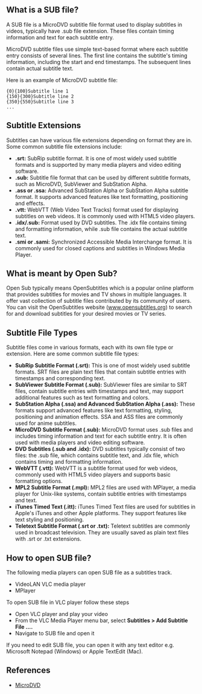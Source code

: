 ## What is a SUB file?

A SUB file is a MicroDVD subtitle file format used to display subtitles in videos, typically have .sub file extension. These files contain timing information and text for each subtitle entry.

MicroDVD subtitle files use simple text-based format where each subtitle entry consists of several lines. The first line contains the subtitle's timing information, including the start and end timestamps. The subsequent lines contain actual subtitle text.

Here is an example of MicroDVD subtitle file:

```
{0}{100}Subtitle line 1
{150}{300}Subtitle line 2
{350}{550}Subtitle line 3
...
```

## Subtitle Extensions

Subtitles can have various file extensions depending on format they are in. Some common subtitle file extensions include:

- **.srt:** SubRip subtitle format. It is one of most widely used subtitle formats and is supported by many media players and video editing software.
- **.sub:** Subtitle file format that can be used by different subtitle formats, such as MicroDVD, SubViewer and SubStation Alpha.
- **.ass or .ssa:** Advanced SubStation Alpha or SubStation Alpha subtitle format. It supports advanced features like text formatting, positioning and effects.
- **.vtt:** WebVTT (Web Video Text Tracks) format used for displaying subtitles on web videos. It is commonly used with HTML5 video players.
- **.idx/.sub:** Format used by DVD subtitles. The .idx file contains timing and formatting information, while .sub file contains the actual subtitle text.
- **.smi or .sami:** Synchronized Accessible Media Interchange format. It is commonly used for closed captions and subtitles in Windows Media Player.

## What is meant by Open Sub?

Open Sub typically means OpenSubtitles which is a popular online platform that provides subtitles for movies and TV shows in multiple languages. It offer vast collection of subtitle files contributed by its community of users. You can visit the OpenSubtitles website (www.opensubtitles.org) to search for and download subtitles for your desired movies or TV series.

## Subtitle File Types

Subtitle files come in various formats, each with its own file type or extension. Here are some common subtitle file types:

- **SubRip Subtitle Format (.srt):** This is one of most widely used subtitle formats. SRT files are plain text files that contain subtitle entries with timestamps and corresponding text.
- **SubViewer Subtitle Format (.sub):** SubViewer files are similar to SRT files, contain subtitle entries with timestamps and text, may support additional features such as text formatting and colors.
- **SubStation Alpha (.ssa) and Advanced SubStation Alpha (.ass):** These formats support advanced features like text formatting, styling, positioning and animation effects. SSA and ASS files are commonly used for anime subtitles.
- **MicroDVD Subtitle Format (.sub):** MicroDVD format uses .sub files and includes timing information and text for each subtitle entry. It is often used with media players and video editing software.
- **DVD Subtitles (.sub and .idx):** DVD subtitles typically consist of two files: the .sub file, which contains subtitle text, and .idx file, which contains timing and formatting information.
- **WebVTT (.vtt):** WebVTT is a subtitle format used for web videos, commonly used with HTML5 video players and supports basic formatting options.
- **MPL2 Subtitle Format (.mpl):** MPL2 files are used with MPlayer, a media player for Unix-like systems, contain subtitle entries with timestamps and text.
- **iTunes Timed Text (.itt):** iTunes Timed Text files are used for subtitles in Apple's iTunes and other Apple platforms. They support features like text styling and positioning.
- **Teletext Subtitle Format (.srt or .txt):** Teletext subtitles are commonly used in broadcast television. They are usually saved as plain text files with .srt or .txt extensions.

## How to open SUB file?

The following media players can open SUB file as a subtitles track.

- VideoLAN VLC media player
- MPlayer

To open SUB file in VLC player follow these steps

- Open VLC player and play your video
- From the VLC Media Player menu bar, select **Subtitles > Add Subtitle File ....**
- Navigate to SUB file and open it

If you need to edit SUB file, you can open it with any text editor e.g. Microsoft Notepad (Windows) or Apple TextEdit (Mac).

## References
* [MicroDVD](https://en.wikipedia.org/wiki/MicroDVD)
